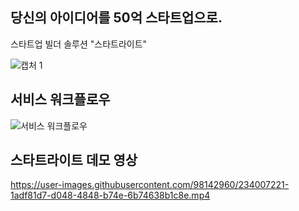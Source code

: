 ## 당신의 아이디어를 50억 스타트업으로.

스타트업 빌더 솔루션 "스타트라이트"

![캡처 1](https://user-images.githubusercontent.com/98142960/234007327-b5121ccf-312f-42bb-b6f1-3e36866cd90c.png)

## 서비스 워크플로우

![서비스 워크플로우](https://user-images.githubusercontent.com/98142960/234007566-714d99a2-f118-4572-83f2-8615602b54a7.png)


## 스타트라이트 데모 영상
https://user-images.githubusercontent.com/98142960/234007221-1adf81d7-d048-4848-b74e-6b74638b1c8e.mp4




